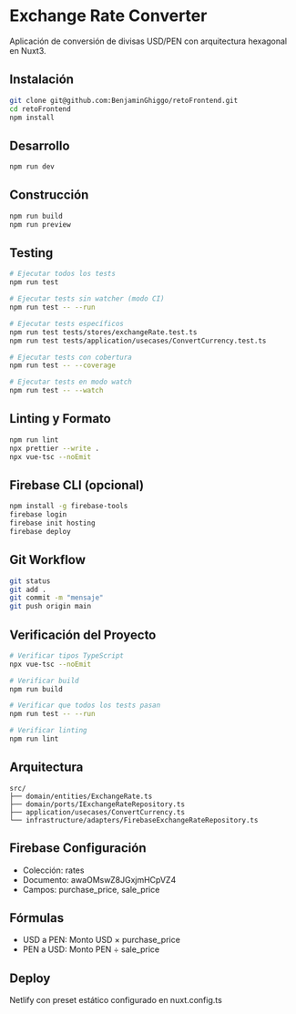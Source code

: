 # Exchange Rate Converter

Aplicación de conversión de divisas USD/PEN con arquitectura hexagonal en Nuxt3.

## Instalación

```bash
git clone git@github.com:BenjaminGhiggo/retoFrontend.git
cd retoFrontend
npm install
```

## Desarrollo

```bash
npm run dev
```

## Construcción

```bash
npm run build
npm run preview
```

## Testing

```bash
# Ejecutar todos los tests
npm run test

# Ejecutar tests sin watcher (modo CI)
npm run test -- --run

# Ejecutar tests específicos
npm run test tests/stores/exchangeRate.test.ts
npm run test tests/application/usecases/ConvertCurrency.test.ts

# Ejecutar tests con cobertura
npm run test -- --coverage

# Ejecutar tests en modo watch
npm run test -- --watch
```

## Linting y Formato

```bash
npm run lint
npx prettier --write .
npx vue-tsc --noEmit
```

## Firebase CLI (opcional)

```bash
npm install -g firebase-tools
firebase login
firebase init hosting
firebase deploy
```

## Git Workflow

```bash
git status
git add .
git commit -m "mensaje"
git push origin main
```

## Verificación del Proyecto

```bash
# Verificar tipos TypeScript
npx vue-tsc --noEmit

# Verificar build
npm run build

# Verificar que todos los tests pasan
npm run test -- --run

# Verificar linting
npm run lint
```

## Arquitectura

```
src/
├── domain/entities/ExchangeRate.ts
├── domain/ports/IExchangeRateRepository.ts
├── application/usecases/ConvertCurrency.ts
└── infrastructure/adapters/FirebaseExchangeRateRepository.ts
```

## Firebase Configuración

- Colección: rates
- Documento: awaOMswZ8JGxjmHCpVZ4
- Campos: purchase_price, sale_price

## Fórmulas

- USD a PEN: Monto USD × purchase_price
- PEN a USD: Monto PEN ÷ sale_price

## Deploy

Netlify con preset estático configurado en nuxt.config.ts
